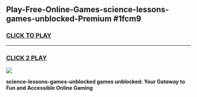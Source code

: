 
## Play-Free-Online-Games-science-lessons-games-unblocked-Premium #1fcm9
<h3>
<a href="https://premium.freeplayer.one?title=science-lessons-games-unblocked&ref=8M">CLICK TO PLAY</a></h3>
<hr>

<h3>
<a href="https://premium.freeplayer.one?title=science-lessons-games-unblocked&ref=8M">CLICK 2 PLAY</a>
  
</h3>

<a href="https://premium.freeplayer.one?title=science-lessons-games-unblocked&ref=8M"><img src="https://clearcache.store/games.png"></a>


**science-lessons-games-unblocked games unblocked: Your Gateway to Fun and Accessible Online Gaming**
